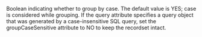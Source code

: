 Boolean indicating whether to group by case. The default value is YES; case is considered while
grouping. If the query attribute specifies a query object that was generated by a case-insensitive
SQL query, set the groupCaseSensitive attribute to NO to keep the recordset intact.